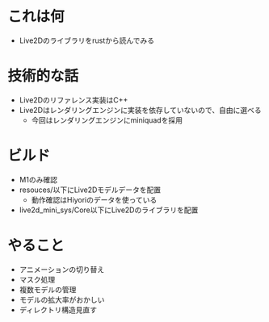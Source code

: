 # これは何
* Live2Dのライブラリをrustから読んでみる
# 技術的な話
* Live2Dのリファレンス実装はC++
* Live2Dはレンダリングエンジンに実装を依存していないので、自由に選べる
  * 今回はレンダリングエンジンにminiquadを採用

# ビルド
* M1のみ確認
* resouces/以下にLive2Dモデルデータを配置
  * 動作確認はHiyoriのデータを使っている
* live2d_mini_sys/Core以下にLive2Dのライブラリを配置

# やること
* アニメーションの切り替え
* マスク処理
* 複数モデルの管理
* モデルの拡大率がおかしい
* ディレクトリ構造見直す
